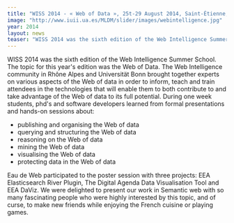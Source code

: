 ```yaml
---
title: "WISS 2014 - « Web of Data », 25t-29 August 2014, Saint-Étienne, France"
image: "http://www.iuii.ua.es/MLDM/slider/images/webintelligence.jpg"
year: 2014
layout: news
teaser: "WISS 2014 was the sixth edition of the Web Intelligence Summer School."
---
```


WISS 2014 was the sixth edition of the Web Intelligence Summer School. The topic for this year's edition was the Web of Data. The Web Intelligence community in Rhône Alpes and Universität Bonn brought together experts on various aspects of the Web of data in order to inform, teach and train attendees in the technologies that will enable them to both contribute to and take advantage of the Web of data to its full potential. During one week students, phd's and software developers learned from formal presentations and hands-on sessions about:

 * publishing and organising the Web of data
 * querying and structuring the Web of data
 * reasoning on the Web of data
 * mining the Web of data
 * visualising the Web of data
 * protecting data in the Web of data
 
Eau de Web participated to the poster session with three projects: EEA Elasticsearch River Plugin, The Digital Agenda Data Visualisation Tool and EEA DaViz. We were delighted to present our work in Semantic web with so many fascinating people who were highly interested by this topic, and of curse, to make new friends while enjoying the French cuisine or playing games.
